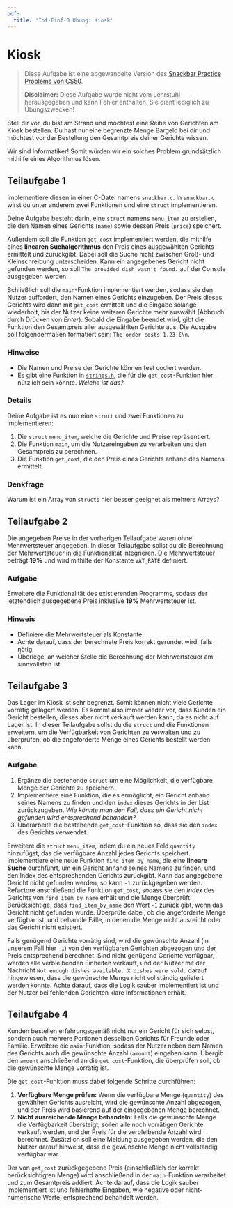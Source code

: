 ```yaml
---
pdf:
  title: 'Inf-Einf-B Übung: Kiosk'
---
```


# Kiosk

> Diese Aufgabe ist eine abgewandelte Version des [Snackbar Practice Problems von CS50](https://cs50.harvard.edu/x/2024/practice/snackbar/).
>
> **Disclaimer:** Diese Aufgabe wurde nicht vom Lehrstuhl herausgegeben und kann Fehler enthalten. Sie dient lediglich zu Übungszwecken!

Stell dir vor, du bist am Strand und möchtest eine Reihe von Gerichten am Kiosk bestellen. Du hast nur eine begrenzte Menge Bargeld bei dir und möchtest vor der Bestellung den Gesamtpreis deiner Gerichte wissen.

Wir sind Informatiker! Somit würden wir ein solches Problem grundsätzlich mithilfe eines Algorithmus lösen. 

## Teilaufgabe 1

Implementiere diesen in einer C-Datei namens `snackbar.c`. In `snackbar.c` wirst du unter anderem zwei Funktionen und eine `struct` implementieren. 

Deine Aufgabe besteht darin, eine `struct` namens `menu_item` zu erstellen, die den Namen eines Gerichts (`name`) sowie dessen Preis (`price`) speichert. 

Außerdem soll die Funktion `get_cost` implementiert werden, die mithilfe eines **linearen Suchalgorithmus** den Preis eines ausgewählten Gerichts ermittelt und zurückgibt. Dabei soll die Suche nicht zwischen Groß- und Kleinschreibung unterscheiden. Kann ein angegebenes Gericht nicht gefunden werden, so soll `The provided dish wasn't found.` auf der Console ausgegeben werden. 

Schließlich soll die `main`-Funktion implementiert werden, sodass sie den Nutzer auffordert, den Namen eines Gerichts einzugeben. Der Preis dieses Gerichts wird dann mit `get_cost` ermittelt und die Eingabe solange wiederholt, bis der Nutzer keine weiteren Gerichte mehr auswählt (Abbruch durch Drücken von _Enter_). Sobald die Eingabe beendet wird, gibt die Funktion den Gesamtpreis aller ausgewählten Gerichte aus. Die Ausgabe soll folgendermaßen formatiert sein: `The order costs 1.23 €\n`.

### Hinweise

- Die Namen und Preise der Gerichte können fest codiert werden.
- Es gibt eine Funktion in [`strings.h`](https://manual.cs50.io/#strings.h), die für die `get_cost`-Funktion hier nützlich sein könnte. _Welche ist das?_

### Details

Deine Aufgabe ist es nun eine `struct` und zwei Funktionen zu implementieren:

1. Die `struct` `menu_item`, welche die Gerichte und Preise repräsentiert.
2. Die Funktion `main`, um die Nutzereingaben zu verarbeiten und den Gesamtpreis zu berechnen.
3. Die Funktion `get_cost`, die den Preis eines Gerichts anhand des Namens ermittelt.

### Denkfrage

Warum ist ein Array von `struct`s hier besser geeignet als mehrere Arrays?

## Teilaufgabe 2

Die angegeben Preise in der vorherigen Teilaufgabe waren ohne Mehrwertsteuer angegeben. In dieser Teilaufgabe sollst du die Berechnung der Mehrwertsteuer in die Funktionalität integrieren. Die Mehrwertsteuer beträgt **19%** und wird mithilfe der Konstante `VAT_RATE` definiert.

### Aufgabe

Erweitere die Funktionalität des existierenden Programms, sodass der letztendlich ausgegebene Preis inklusive **19%** Mehrwertsteuer ist.

### Hinweis

- Definiere die Mehrwertsteuer als Konstante.
- Achte darauf, dass der berechnete Preis korrekt gerundet wird, falls nötig.
- Überlege, an welcher Stelle die Berechnung der Mehrwertsteuer am sinnvollsten ist.

## Teilaufgabe 3

Das Lager im Kiosk ist sehr begrenzt. Somit können nicht viele Gerichte vorrätig gelagert werden. Es kommt also immer wieder vor, dass Kunden ein Gericht bestellen, dieses aber nicht verkauft werden kann, da es nicht auf Lager ist.
In dieser Teilaufgabe sollst du die `struct` und die Funktionen erweitern, um die Verfügbarkeit von Gerichten zu verwalten und zu überprüfen, ob die angeforderte Menge eines Gerichts bestellt werden kann.

### Aufgabe

1. Ergänze die bestehende `struct` um eine Möglichkeit, die verfügbare Menge der Gerichte zu speichern.
2. Implementiere eine Funktion, die es ermöglicht, ein Gericht anhand seines Namens zu finden und den `index` dieses Gerichts in der List zurückzugeben. _Wie könnte man den Fall, dass ein Gericht nicht gefunden wird entsprechend behandeln?_
3. Überarbeite die bestehende `get_cost`-Funktion so, dass sie den `index` des Gerichts verwendet.

Erweitere die `struct` `menu_item`, indem du ein neues Feld `quantity` hinzufügst, das die verfügbare Anzahl jedes Gerichts speichert. Implementiere eine neue Funktion `find_item_by_name`, die eine **lineare Suche** durchführt, um ein Gericht anhand seines Namens zu finden, und den Index des entsprechenden Gerichts zurückgibt. Kann das angegebene Gericht nicht gefunden werden, so kann `-1` zurückgegeben werden. Refactore anschließend die Funktion `get_cost`, sodass sie den _Index_ des Gerichts von `find_item_by_name` erhält und die Menge überprüft. Berücksichtige, dass `find_item_by_name` den Wert `-1` zurück gibt, wenn das Gericht nicht gefunden wurde. Überprüfe dabei, ob die angeforderte Menge verfügbar ist, und behandle Fälle, in denen die Menge nicht ausreicht oder das Gericht nicht existiert.

Falls genügend Gerichte vorrätig sind, wird die gewünschte Anzahl (in unserem Fall hier `-1`) von den verfügbaren Gerichten abgezogen und der Preis entsprechend berechnet. Sind nicht genügend Gerichte verfügbar, werden alle verbleibenden Einheiten verkauft, und der Nutzer mit der Nachricht `Not enough dishes available. X dishes were sold.` darauf hingewiesen, dass die gewünschte Menge nicht vollständig geliefert werden konnte. Achte darauf, dass die Logik sauber implementiert ist und der Nutzer bei fehlenden Gerichten klare Informationen erhält.

## Teilaufgabe 4

Kunden bestellen erfahrungsgemäß nicht nur ein Gericht für sich selbst, sondern auch mehrere Portionen desselben Gerichts für Freunde oder Familie.
Erweitere die `main`-Funktion, sodass der Nutzer neben dem Namen des Gerichts auch die gewünschte Anzahl (`amount`) eingeben kann. Übergib den `amount` anschließend an die `get_cost`-Funktion, die überprüfen soll, ob die gewünschte Menge vorrätig ist.

Die `get_cost`-Funktion muss dabei folgende Schritte durchführen:

1. **Verfügbare Menge prüfen:** Wenn die verfügbare Menge (`quantity`) des gewählten Gerichts ausreicht, wird die gewünschte Anzahl abgezogen, und der Preis wird basierend auf der eingegebenen Menge berechnet.
2. **Nicht ausreichende Menge behandeln:** Falls die gewünschte Menge die Verfügbarkeit übersteigt, sollen alle noch vorrätigen Gerichte verkauft werden, und der Preis für die verbleibende Anzahl wird berechnet. Zusätzlich soll eine Meldung ausgegeben werden, die den Nutzer darauf hinweist, dass die gewünschte Menge nicht vollständig verfügbar war.

Der von `get_cost` zurückgegebene Preis (einschließlich der korrekt berücksichtigten Menge) wird anschließend in der `main`-Funktion verarbeitet und zum Gesamtpreis addiert. Achte darauf, dass die Logik sauber implementiert ist und fehlerhafte Eingaben, wie negative oder nicht-numerische Werte, entsprechend behandelt werden.
